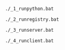 ```shell
./_1_runpython.bat
```

```shell
./_2_runregistry.bat
```

```shell
./_3_runserver.bat
```

```shell
./_4_runclient.bat
```
